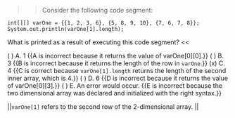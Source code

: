 >>Consider the following code segment:</p>
<pre><code class="java language-java">int[][] varOne = {{1, 2, 3, 6}, {5, 8, 9, 10}, {7, 6, 7, 8}};
System.out.println(varOne[1].length);
</code></pre>
<p>What is printed as a result of executing this code segment? <<

( ) A. 1 {{A is incorrect because it returns the value of varOne[0][0].}}
( ) B. 3 {{B is incorrect because it returns the length of the row in <code>varOne</code>.}}
(x) C. 4 {{C is correct because <code>varOne[1].length</code> returns the length of the second inner array, which is 4.}}
( ) D. 6 {{D is incorrect because it returns the value of varOne[0][3].}}
( ) E. An error would occur. {{E is incorrect because the two dimensional array was declared and initialized with the right syntax.}}

||<code>varOne[1]</code> refers to the second row of the 2-dimensional array. ||

